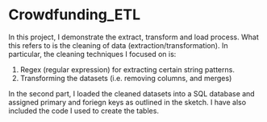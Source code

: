 # Crowdfunding_ETL

In this project, I demonstrate the extract, transform and load process. What this refers to is the cleaning of data (extraction/transformation). In particular, the cleaning techniques I focused on is:

1) Regex (regular expression) for extracting certain string patterns.
2) Transforming the datasets (i.e. removing columns, and merges)

In the second part, I loaded the cleaned datasets into a SQL database and assigned primary and foriegn keys as outlined in the sketch.
I have also included the code I used to create the tables. 

